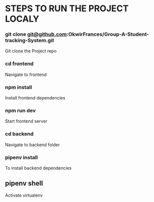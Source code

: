 # STEPS TO RUN THE PROJECT LOCALY

### git clone git@github.com:OkwirFrances/Group-A-Student-tracking-System.git 
Git clone the Project repo

### cd frontend
Navigate to frontend

### npm install
Install  frontend dependencies
### npm run dev
Start frontend server

### cd backend
Navigate to backend folder

### pipenv install
To install backend dependencies
## pipenv shell
Activate virtualenv

 
